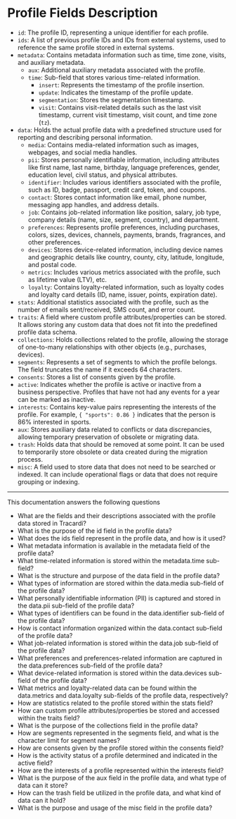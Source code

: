 # Profile Fields Description

- `id`: The profile ID, representing a unique identifier for each profile.
- `ids`: A list of previous profile IDs and IDs from external systems, used to reference the same profile stored in
  external systems.
- `metadata`: Contains metadata information such as time, time zone, visits, and auxiliary metadata.
    - `aux`: Additional auxiliary metadata associated with the profile.
    - `time`: Sub-field that stores various time-related information.
        - `insert`: Represents the timestamp of the profile insertion.
        - `update`: Indicates the timestamp of the profile update.
        - `segmentation`: Stores the segmentation timestamp.
        - `visit`: Contains visit-related details such as the last visit timestamp, current visit timestamp, visit
          count, and time zone (`tz`).
- `data`: Holds the actual profile data with a predefined structure used for reporting and describing personal
  information.
    - `media`: Contains media-related information such as images, webpages, and social media handles.
    - `pii`: Stores personally identifiable information, including attributes like first name, last name, birthday,
      language preferences, gender, education level, civil status, and physical attributes.
    - `identifier`: Includes various identifiers associated with the profile, such as ID, badge, passport, credit card,
      token, and coupons.
    - `contact`: Stores contact information like email, phone number, messaging app handles, and address details.
    - `job`: Contains job-related information like position, salary, job type, company details (name, size, segment,
      country), and department.
    - `preferences`: Represents profile preferences, including purchases, colors, sizes, devices, channels, payments,
      brands, fragrances, and other preferences.
    - `devices`: Stores device-related information, including device names and geographic details like country, county,
      city, latitude, longitude, and postal code.
    - `metrics`: Includes various metrics associated with the profile, such as lifetime value (LTV), etc.
    - `loyalty`: Contains loyalty-related information, such as loyalty codes and loyalty card details (ID, name, issuer,
      points, expiration date).
- `stats`: Additional statistics associated with the profile, such as the number of emails sent/received, SMS count, and
  error count.
- `traits`: A field where custom profile attributes/properties can be stored. It allows storing any custom data that
  does not fit into the predefined profile data schema.
- `collections`: Holds collections related to the profile, allowing the storage of one-to-many relationships with other
  objects (e.g., purchases, devices).
- `segments`: Represents a set of segments to which the profile belongs. The field truncates the name if it exceeds 64
  characters.
- `consents`: Stores a list of consents given by the profile.
- `active`: Indicates whether the profile is active or inactive from a business perspective. Profiles that have not had
  any events for a year can be marked as inactive.
- `interests`: Contains key-value pairs representing the interests of the profile. For example, `{ "sports": 0.86 }`
  indicates that the person is 86% interested in sports.
- `aux`: Stores auxiliary data related to conflicts or data discrepancies, allowing temporary preservation of obsolete
  or migrating data.
- `trash`: Holds data that should be removed at some point. It can be used to temporarily store obsolete or data created
  during the migration process.
- `misc`: A field used to store data that does not need to be searched or indexed. It can include operational flags or
  data that does not require grouping or indexing.


---
This documentation answers the following questions

* What are the fields and their descriptions associated with the profile data stored in Tracardi?
* What is the purpose of the id field in the profile data?
* What does the ids field represent in the profile data, and how is it used?
* What metadata information is available in the metadata field of the profile data?
* What time-related information is stored within the metadata.time sub-field?
* What is the structure and purpose of the data field in the profile data?
* What types of information are stored within the data.media sub-field of the profile data?
* What personally identifiable information (PII) is captured and stored in the data.pii sub-field of the profile data?
* What types of identifiers can be found in the data.identifier sub-field of the profile data?
* How is contact information organized within the data.contact sub-field of the profile data?
* What job-related information is stored within the data.job sub-field of the profile data?
* What preferences and preferences-related information are captured in the data.preferences sub-field of the profile data?
* What device-related information is stored within the data.devices sub-field of the profile data?
* What metrics and loyalty-related data can be found within the data.metrics and data.loyalty sub-fields of the profile data, respectively?
* How are statistics related to the profile stored within the stats field?
* How can custom profile attributes/properties be stored and accessed within the traits field?
* What is the purpose of the collections field in the profile data?
* How are segments represented in the segments field, and what is the character limit for segment names?
* How are consents given by the profile stored within the consents field?
* How is the activity status of a profile determined and indicated in the active field?
* How are the interests of a profile represented within the interests field?
* What is the purpose of the aux field in the profile data, and what type of data can it store?
* How can the trash field be utilized in the profile data, and what kind of data can it hold?
* What is the purpose and usage of the misc field in the profile data?